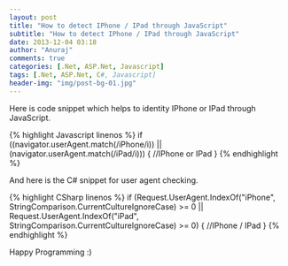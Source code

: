 ```yaml
---
layout: post
title: "How to detect IPhone / IPad through JavaScript"
subtitle: "How to detect IPhone / IPad through JavaScript"
date: 2013-12-04 03:18
author: "Anuraj"
comments: true
categories: [.Net, ASP.Net, Javascript]
tags: [.Net, ASP.Net, C#, Javascript]
header-img: "img/post-bg-01.jpg"
---
```

Here is code snippet which helps to identity IPhone or IPad through JavaScript.

{% highlight Javascript linenos %}
if ((navigator.userAgent.match(/iPhone/i)) ||
    (navigator.userAgent.match(/iPad/i))) {
    //IPhone or IPad
}
{% endhighlight %}

And here is the C# snippet for user agent checking.

{% highlight CSharp linenos %}
if (Request.UserAgent.IndexOf("iPhone", StringComparison.CurrentCultureIgnoreCase) >= 0 ||
    Request.UserAgent.IndexOf("iPad", StringComparison.CurrentCultureIgnoreCase) >= 0)
{
    //IPhone / IPad
}
{% endhighlight %}

Happy Programming :)
